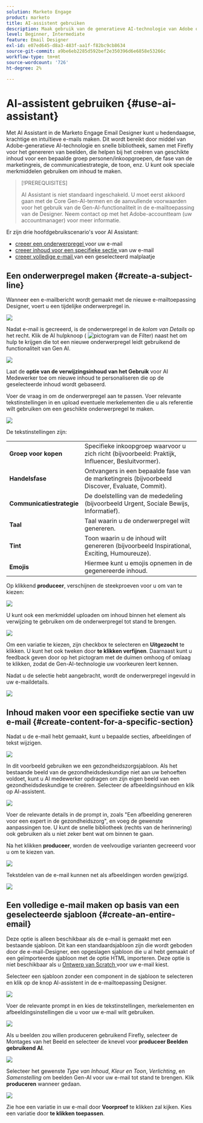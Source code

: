 ```yaml
---
solution: Marketo Engage
product: marketo
title: AI-assistent gebruiken
description: Maak gebruik van de generatieve AI-technologie van Adobe om nuttige tekst en/of afbeeldingen aan uw e-mails toe te voegen.
level: Beginner, Intermediate
feature: Email Designer
exl-id: e07ed645-d8a3-483f-aa1f-f82bc9cb8634
source-git-commit: a9be6eb2285d592bef2e350396d6e6858e53266c
workflow-type: tm+mt
source-wordcount: '726'
ht-degree: 2%

---
```


# AI-assistent gebruiken {#use-ai-assistant}

Met AI Assistant in de Marketo Engage Email Designer kunt u hedendaagse, krachtige en intuïtieve e-mails maken. Dit wordt bereikt door middel van Adobe-generatieve AI-technologie en snelle bibliotheek, samen met Firefly voor het genereren van beelden, die helpen bij het creëren van geschikte inhoud voor een bepaalde groep personen/inkoopgroepen, de fase van de marketingreis, de communicatiestrategie, de toon, enz. U kunt ook speciale merkmiddelen gebruiken om inhoud te maken.

>[!PREREQUISITES]
>
>AI Assistant is niet standaard ingeschakeld. U moet eerst akkoord gaan met de Core Gen-AI-termen en de aanvullende voorwaarden voor het gebruik van de Gen-AI-functionaliteit in de e-mailtoepassing van de Designer. Neem contact op met het Adobe-accountteam (uw accountmanager) voor meer informatie.

Er zijn drie hoofdgebruikscenario&#39;s voor AI Assistant:

* [ creeer een onderwerpregel ](#create-a-subject-line) voor uw e-mail
* [ creeer inhoud voor een specifieke sectie ](#create-content-for-a-specific-section) van uw e-mail
* [ creeer volledige e-mail ](#create-an-entire-email) van een geselecteerd malplaatje

## Een onderwerpregel maken {#create-a-subject-line}

Wanneer een e-mailbericht wordt gemaakt met de nieuwe e-mailtoepassing Designer, voert u een tijdelijke onderwerpregel in.

![](assets/use-the-ai-assistant-1.png)

Nadat e-mail is gecreeerd, is de onderwerpregel in de _kolom van Details_ op het recht. Klik de AI hulpknoop ( ![ pictogram van de Filter ](assets/icon-ai-assistant.png)) naast het om hulp te krijgen die tot een nieuwe onderwerpregel leidt gebruikend de functionaliteit van Gen AI.

![](assets/use-the-ai-assistant-2.png)

Laat de **optie van de verwijzingsinhoud van het Gebruik** voor AI Medewerker toe om nieuwe inhoud te personaliseren die op de geselecteerde inhoud wordt gebaseerd.

Voer de vraag in om de onderwerpregel aan te passen. Voer relevante tekstinstellingen in en upload eventuele merkelementen die u als referentie wilt gebruiken om een geschikte onderwerpregel te maken.

![](assets/use-the-ai-assistant-3.png)

De tekstinstellingen zijn:

<table><tbody>
  <tr>
    <td style="width:25%"><b>Groep voor kopen</b></td>
    <td>Specifieke inkoopgroep waarvoor u zich richt (bijvoorbeeld: Praktijk, Influencer, Besluitvormer).</td>
  </tr>
  <tr>
    <td style="width:25%"><b>Handelsfase</b></td>
    <td>Ontvangers in een bepaalde fase van de marketingreis (bijvoorbeeld Discover, Evaluate, Commit).</td>
  </tr>
  <tr>
    <td style="width:25%"><b>Communicatiestrategie</b></td>
    <td>De doelstelling van de mededeling (bijvoorbeeld Urgent, Sociale Bewijs, Informatief).</td>
  </tr>
  <tr>
    <td style="width:25%"><b>Taal</b></td>
    <td>Taal waarin u de onderwerpregel wilt genereren.</td>
  </tr>
  <tr>
    <td style="width:25%"><b>Tint</b></td>
    <td>Toon waarin u de inhoud wilt genereren (bijvoorbeeld Inspirational, Exciting, Humoureuze).</td>
  </tr>
  <tr>
    <td style="width:25%"><b>Emojis</b></td>
    <td>Hiermee kunt u emojis opnemen in de gegenereerde inhoud.</td>
  </tr>
</tbody>
</table>

Op klikkend **produceer**, verschijnen de steekproeven voor u om van te kiezen:

![](assets/use-the-ai-assistant-4.png)

U kunt ook een merkmiddel uploaden om inhoud binnen het element als verwijzing te gebruiken om de onderwerpregel tot stand te brengen.

![](assets/use-the-ai-assistant-5.png)

Om een variatie te kiezen, zijn checkbox te selecteren en **Uitgezocht** te klikken. U kunt het ook tweken door **te klikken verfijnen**. Daarnaast kunt u feedback geven door op het pictogram met de duimen omhoog of omlaag te klikken, zodat de Gen-AI-technologie uw voorkeuren leert kennen.

Nadat u de selectie hebt aangebracht, wordt de onderwerpregel ingevuld in uw e-maildetails.

![](assets/use-the-ai-assistant-6.png)

## Inhoud maken voor een specifieke sectie van uw e-mail {#create-content-for-a-specific-section}

Nadat u de e-mail hebt gemaakt, kunt u bepaalde secties, afbeeldingen of tekst wijzigen.

![](assets/use-the-ai-assistant-7.png)

In dit voorbeeld gebruiken we een gezondheidszorgsjabloon. Als het bestaande beeld van de gezondheidsdeskundige niet aan uw behoeften voldoet, kunt u AI medewerker opdragen om zijn eigen beeld van een gezondheidsdeskundige te creëren. Selecteer de afbeeldingsinhoud en klik op AI-assistent.

![](assets/use-the-ai-assistant-8.png)

Voer de relevante details in de prompt in, zoals &quot;Een afbeelding genereren voor een expert in de gezondheidszorg&quot;, en voeg de gewenste aanpassingen toe. U kunt de snelle bibliotheek (rechts van de herinnering) ook gebruiken als u niet zeker bent wat om binnen te gaan.

Na het klikken **produceer**, worden de veelvoudige varianten gecreeerd voor u om te kiezen van.

![](assets/use-the-ai-assistant-9.png)

Tekstdelen van de e-mail kunnen net als afbeeldingen worden gewijzigd.

![](assets/use-the-ai-assistant-10.png)

## Een volledige e-mail maken op basis van een geselecteerde sjabloon {#create-an-entire-email}

Deze optie is alleen beschikbaar als de e-mail is gemaakt met een bestaande sjabloon. Dit kan een standaardsjabloon zijn die wordt geboden door de e-mail-Designer, een opgeslagen sjabloon die u al hebt gemaakt of een geïmporteerde sjabloon met de optie HTML importeren. Deze optie is niet beschikbaar als u [ Ontwerp van Scratch ](/help/marketo/product-docs/email-marketing/email-designer/email-authoring.md#design-from-scratch) voor uw e-mail kiest.

Selecteer een sjabloon zonder een component in de sjabloon te selecteren en klik op de knop AI-assistent in de e-mailtoepassing Designer.

![](assets/use-the-ai-assistant-11.png)

Voer de relevante prompt in en kies de tekstinstellingen, merkelementen en afbeeldingsinstellingen die u voor uw e-mail wilt gebruiken.

![](assets/use-the-ai-assistant-12.png)

Als u beelden zou willen produceren gebruikend Firefly, selecteer de Montages van het Beeld en selecteer de knevel voor **produceer Beelden gebruikend AI**.

![](assets/use-the-ai-assistant-13.png)

Selecteer het gewenste _Type van Inhoud_, _Kleur en Toon_, _Verlichting_, en _Samenstelling_ om beelden Gen-AI voor uw e-mail tot stand te brengen. Klik **produceren** wanneer gedaan.

![](assets/use-the-ai-assistant-14.png)

Zie hoe een variatie in uw e-mail door **Voorproef** te klikken zal kijken. Kies een variatie door **te klikken toepassen**.
